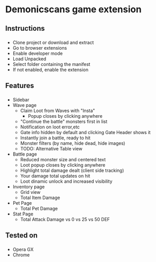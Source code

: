 <h1 align="left">Demonicscans game extension</h1>

###

<h2 align="left">Instructions</h2>

###

- Clone project or download and extract
- Go to browser extensions
- Enable developer mode
- Load Unpacked
- Select folder containing the manifest
- If not enabled, enable the extension

###

<h2 align="left">Features</h2>

###

- Sidebar
- Wave page
  - Claim Loot from Waves with "Insta"
    - Popup closes by clicking anywhere
  - "Continue the battle" monsters first in list
  - Notification on loot error,etc
  - Gate info hidden by default and clicking Gate Header shows it
  - Instantly join a battle, ready to hit
  - Monster filters (by name, hide dead, hide images)
  - TODO: Alternative Table view
- Battle page
  - Reduced monster size and centered text
  - Loot popup closes by clicking anywhere
  - Highlight total damage dealt (client side tracking)
  - Your damage total updates on hit
  - Loot dinamic unlock and increased visibility
- Inventory page
  - Grid view
  - Total Item Damage
- Pet Page
  - Total Pet Damage
- Stat Page
  - Total Attack Damage vs 0 vs 25 vs 50 DEF

###

<h2 align="left">Tested on</h2>

###

- Opera GX
- Chrome

###
